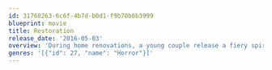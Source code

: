 ```yaml
---
id: 31768263-6c6f-4b7d-b0d1-f9b70b6b3999
blueprint: movie
title: Restoration
release_date: '2016-05-03'
overview: 'During home renovations, a young couple release a fiery spirit seeking retribution. To save themselves and set the spirit free, they must uncover the dire truth. But nothing is as simple as it seems...'
genres: '[{"id": 27, "name": "Horror"}]'
---
```

